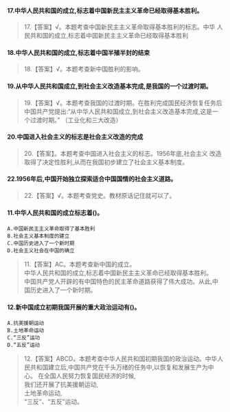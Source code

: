 #### 17.中华人民共和国的成立,标志着中国新民主主义革命已经取得基本胜利。
>   17.【答案】√。本题考查中国新民主主义革命取得基本胜利的标志。中华
    人民共和国的成立,标志着中国新民主主义革命已经取得基本胜利

#### 18.中华人民共和国的成立,标志着中国半殖半封的结束
>   18.【答案】√。本题考查新中国胜利的影响。

#### 19.从中华人民共和国成立,到社会主义改造基本完成,是我国的一个过渡时期。
>   19.【答案】√。本题考查我国的过渡时期。在胜利完成国民经济恢复任务后
    中国共产党提出:“从中华人民共和国成立,到社会主义改造基本完成,这是一个过渡时期。”
    （工业化和三大改造）
    
#### 20.中国进入社会主义的标志是社会主义改造的完成
>   20.【答案】。本题考查中国进入社会主义的标志。1956年底,社会主义
    改造取得了决定性胜利,从而在我国初步建立了社会主义基本制度。

#### 22.1956年后,中国开始独立探索适合中国国情的社会主义道路。
>   22.【答案】√。本题考查党史。教材原话记住就可以了。

#### 11.中华人民共和国的成立标志着()。
    A.中国新民主主义革命取得了基本胜利
    B.社会主义基本制度的建立
    C.中国历史进入了一个新时期
    D.社会主义社会在中国的确立
>   11.【答案】AC。本题考查新中国的成立。     
中华人民共和国的成立,标志着中国新民主主义革命已经取得基本胜利。     
    中国共产党人开辟的有中国特色的民主革命道路获得了伟大成功。从此,中国历史进入了一个新时期。     

#### 12.新中国成立初期我国开展的重大政治运动有()。
    A.抗美援朝运动
    B.土地革命运动
    C.“三反”运功
    D.“五反”运动
>   12.【答案】ABCD。本题考查中华人民共和国初期我国的政治运动。中华人
    民共和国建立后,中国共产党在千头万绪的任务中,以恢复和发展生产为中心。
    在全国人民努力恢复国民经济的时候,   
    我们还开展了抗美援朝运动,   
    土地革命运动,   
    “三反”、“五反”运动。 



























